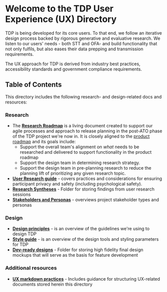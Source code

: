 
# Welcome to the TDP User Experience (UX) Directory 

TDP is being developed for its core users. To that end, we follow an iterative design process backed by rigorous generative and evaluative research.  We listen to our users' needs - both STT and OFA- and build functionality that not only fulfils, but also eases their data prepping and transmission requirements. 

The UX approach for TDP is derived from industry best practices, accessibility standards and government compliance requirements.

## Table of Contents

This directory includes the following research- and design-related docs and resources:

### Research
- The **[Research Roadmap](https://app.mural.co/t/raft2792/m/raft2792/1627058877512/7514d3617f4bc241d3f70ff6e61253e1ce09f880?sender=mreiter1745)** is a living document created to support our agile processes and approach to release planning in the post-ATO phase of the TDP project we're now in. It is closely aligned to the [product roadmap](https://github.com/raft-tech/TANF-app/blob/raft-tdp-main/docs/Product-Strategy/Roadmap-and-Backlog.md) and its goals include:
  - Support the overall team's alignment on *what* needs to be researched and delivered to support functionality in the product roadmap
  - Support the design team in determining research strategy.
  - Support the design team in pre-planning research to reduce the planning lift of prioritizing any given research topic.
- **[User Research guide](https://github.com/raft-tech/TANF-app/blob/raft-tdp-main/docs/User-Experience/User-Research-Guide.md)** - covers practices and considerations for ensuring participant privacy and safety (including psychological safety).
- **[Research Syntheses](https://github.com/raft-tech/TANF-app/blob/raft-tdp-main/docs/User-Experience/Research-Syntheses)** - Folder for storing findings from user research sessions
- **[Stakeholders and Personas](https://github.com/raft-tech/TANF-app/blob/raft-tdp-main/docs/User-Experience/Stakeholders-and-Personas.md)** - overviews project stakeholder types and personas

### Design 
- **[Design principles](https://github.com/raft-tech/TANF-app/blob/raft-tdp-main/docs/User-Experience/Design-Principles.md)** - is an overview of the guidelines we're using to design TDP 
- **[Style guide](https://github.com/raft-tech/TANF-app/blob/raft-tdp-main/docs/User-Experience/Style-Guide.md)** - is an overview of the design tools and styling parameters for TDP 
- **[Dev-ready designs](https://github.com/raft-tech/TANF-app/blob/raft-tdp-main/docs/User-Experience/Dev-Ready-Designs)** - Folder for storing high fidelity final design mockups that will serve as the basis for feature development

### Additional resources
- **[UX markdown practices](https://github.com/raft-tech/TANF-app/blob/raft-tdp-main/docs/User-Experience/UX-markdown-practices.md)** - Includes guidance for structuring UX-related documents stored herein this directory
